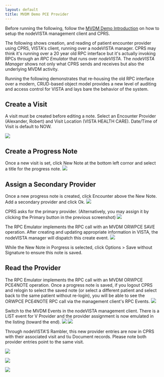 ```yaml
---
layout: default
title: MVDM Demo PCE Provider
---
```


Before running the following, follow the [MVDM Demo Introduction](http://vistadataproject.info/demo/) on how to setup the nodeVISTA management client and CPRS. 

The following shows creation, and reading of patient encounter provider using CPRS, VISTA's client, running over a nodeVISTA manager. CPRS may think it's running over a 20 year old RPC interface but it's actually invoking RPCs through an _RPC Emulator_ that runs over _nodeVISTA_. The _nodeVISTA Manager_ shows not only what CPRS sends and receives but also the underlying MVDM activity.

Running the following demonstrates that re-housing the old RPC interface over a modern, CRUD-based object model provides a new level of auditing and access control for VISTA and lays bare the behavior of the system.

## Create a Visit

A visit must be created before editing a note. Select an Encounter Provider (Alexander, Robert) and Visit Location (VISTA HEALTH CARE). Date/Time of Visit is default to NOW. 

![](../images/PCE/newVisitProv.png)

## Create a Progress Note

Once a new visit is set, click New Note at the bottom left cornor and select a title for the progress note.
![](../images/PCE/newNote.png)

## Assign a Secondary Provider

Once a new progress note is created, click Encounter above the New Note. Add a secondary provider and click Ok. 
![](../images/PCE/newProvider.png)

CPRS asks for the primary provider. (Alternatively, you may assign it by clicking the Primary button in the previous screenshot) 
![](../images/PCE/saveProv.png)

The RPC Emulator implements the RPC call with an MVDM ORWPCE SAVE operation. After creating and updating appropriate information in VISTA, the nodeVISTA manager will dispatch this create event. 
![](../images/PCE/provRpc.png)

While the New Note in Porgress is selected, click Options > Save without Signature to ensure this note is saved.

## Read the Provider 
The RPC Emulator implements the RPC call with an MVDM ORWPCE PCE4NOTE operation.  Once a progress note is saved, if you logout CPRS and relogin to select the saved note (or select a different patient and select back to the same patient without re-login), you will be able to see the ORWPCE PCE4NOTE RPC call via the management client's RPC Events. 
![](../images/PCE/readProv.png)

Switch to the MVDM Events in the nodeVISTA management client. There is a LIST event for V Provider and the provider assignment is now emulated in the listing (toward the end).
![](../images/PCE/mvdmProv1.png)
![](../images/PCE/mvdmProv2.png)

Through nodeVISTA'S Rambler, this new provider entries are now in CPRS with their associated visit and tiu Document records. Please note  both provider entries point to the same visit.

![](../images/PCE/vProvider.png)

![](../images/PCE/vProv1.png)

![](../images/PCE/vProv2.png)

